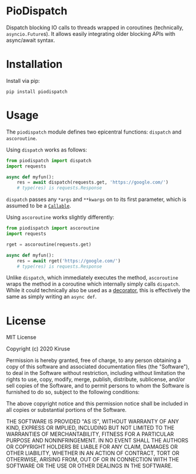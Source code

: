 # PioDispatch
Dispatch blocking IO calls to threads wrapped in coroutines (technically, `asyncio.Future`s). It allows easily
integrating older blocking APIs with async/await syntax.

# Installation
Install via pip:

    pip install piodispatch

# Usage
The `piodispatch` module defines two epicentral functions: `dispatch` and `ascoroutine`.

Using `dispatch` works as follows:

```python
from piodispatch import dispatch
import requests

async def myfun():
    res = await dispatch(requests.get, 'https://google.com/')
    # type(res) is requests.Response
```

`dispatch` passes any `*args` and `**kwargs` on to its first parameter, which is assumed to be a [`Callable`](https://docs.python.org/3/library/typing.html#callable).

Using `ascoroutine` works slightly differently:

```python
from piodispatch import ascoroutine
import requests

rget = ascoroutine(requests.get)

async def myfun():
    res = await rget('https://google.com/')
    # type(res) is requests.Response
```

Unlike `dispatch`, which immediately executes the method, `ascoroutine` wraps the method in a coroutine which internally
simply calls `dispatch`. While it could technically also be used as a [decorator](https://www.geeksforgeeks.org/python-decorators-a-complete-guide/),
this is effectively the same as simply writing an `async def`.

# License

MIT License

Copyright (c) 2020 Kiruse

Permission is hereby granted, free of charge, to any person obtaining a copy
of this software and associated documentation files (the "Software"), to deal
in the Software without restriction, including without limitation the rights
to use, copy, modify, merge, publish, distribute, sublicense, and/or sell
copies of the Software, and to permit persons to whom the Software is
furnished to do so, subject to the following conditions:

The above copyright notice and this permission notice shall be included in all
copies or substantial portions of the Software.

THE SOFTWARE IS PROVIDED "AS IS", WITHOUT WARRANTY OF ANY KIND, EXPRESS OR
IMPLIED, INCLUDING BUT NOT LIMITED TO THE WARRANTIES OF MERCHANTABILITY,
FITNESS FOR A PARTICULAR PURPOSE AND NONINFRINGEMENT. IN NO EVENT SHALL THE
AUTHORS OR COPYRIGHT HOLDERS BE LIABLE FOR ANY CLAIM, DAMAGES OR OTHER
LIABILITY, WHETHER IN AN ACTION OF CONTRACT, TORT OR OTHERWISE, ARISING FROM,
OUT OF OR IN CONNECTION WITH THE SOFTWARE OR THE USE OR OTHER DEALINGS IN THE
SOFTWARE.

